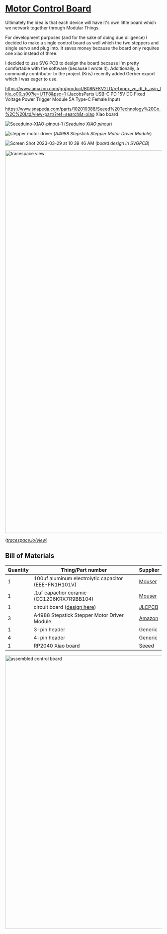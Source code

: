 # [Motor Control Board](https://leomcelroy.com/svg-pcb/?file=https://raw.githubusercontent.com/hackclub/drawing-thing/main/motor-control-board/motor-board.js)

Ultimately the idea is that each device will have it's own little board which we network together through Modular Things.

For development purposes (and for the sake of doing due diligence) I decided to make a single control board as well which the two steppers and single servo and plug into. It saves money because the board only requires one xiao instead of three.

I decided to use SVG PCB to design the board because I'm pretty comfortable with the software (because I wrote it). Additionally, a community contributor to the project (Kris) recently added Gerber export which I was eager to use.

https://www.amazon.com/gp/product/B08NFKV2LD/ref=ppx_yo_dt_b_asin_title_o00_s00?ie=UTF8&psc=1
(JacobsParts USB-C PD 15V DC Fixed Voltage Power Trigger Module 5A Type-C Female Input)

https://www.snapeda.com/parts/102010388/Seeed%20Technology%20Co.%2C%20Ltd/view-part/?ref=search&t=xiao Xiao board

![Seeeduino-XIAO-pinout-1](https://user-images.githubusercontent.com/27078897/228574704-c915e09c-e003-4cff-96e2-54516c05eefa.jpg) (_Seeduino XIAO pinout_)

![stepper motor driver](https://user-images.githubusercontent.com/27078897/228574724-5ba97131-4382-4651-a72e-8aebf1cabaaa.jpg) (_A4988 Stepstick Stepper Motor Driver Module_)

![Screen Shot 2023-03-29 at 10 39 46 AM](https://user-images.githubusercontent.com/27078897/228574762-d211bedb-085e-42d4-ab3a-5761f78e579d.png) (_board design in SVGPCB_)

<img width="1228" alt="tracespace view" src="https://user-images.githubusercontent.com/27078897/228574940-f192d2ad-80f3-4d30-a1b3-9cd271ae8c55.png">

([_tracespace.io/view_](https://tracespace.io/view))

## Bill of Materials

| Quantity | Thing/Part number                                                                                                                                | Supplier                                                                                               |
| -------- | ------------------------------------------------------------------------------------------------------------------------------------------------ | ------------------------------------------------------------------------------------------------------ |
| 1        | 100uf aluminum electrolytic capacitor (EEE-FN1H101V)                                                                                             | [Mouser](https://www.mouser.com/ProductDetail/Panasonic/EEE-FN1H101V?qs=OlC7AqGiEDkqWr496XIoYQ%3D%3D)  |
| 1        | .1uf capactior ceramic (CC1206KRX7R9BB104)                                                                                                       | [Mouser](https://www.mouser.com/ProductDetail/YAGEO/CC1206KRX7R9BB104?qs=AgBp2OyFlx9LH1KRd7TZVQ%3D%3D) |
| 1        | circuit board ([design here](https://leomcelroy.com/svg-pcb/?file=https://raw.githubusercontent.com/hackclub/drawing-thing/main/motor-board.js)) | [JLCPCB](https://jlcpcb.com)                                                                           |
| 3        | A4988 Stepstick Stepper Motor Driver Module                                                                                                      | [Amazon](https://www.amazon.com/gp/product/B07BND65C8?smid=A30QSGOJR8LMXA)                             |
| 1        | 3-pin header                                                                                                                                     | Generic                                                                                                |
| 4        | 4-pin header                                                                                                                                     | Generic                                                                                                |
| 1        | RP2040 Xiao board                                                                                                                                | Seeed                                                                                                  |

<img width="877" alt="assembled control board" src="https://user-images.githubusercontent.com/72365100/235199943-90dc2df5-dc4d-4326-883e-f35f49397ed1.png">
